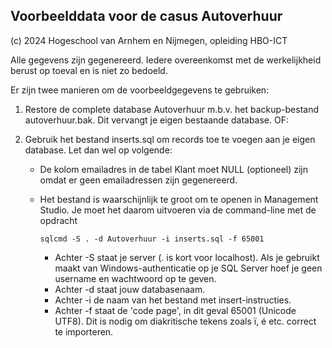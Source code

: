 ## Voorbeelddata voor de casus Autoverhuur
(c) 2024 Hogeschool van Arnhem en Nijmegen, opleiding HBO-ICT

Alle gegevens zijn gegenereerd. Iedere overeenkomst met de werkelijkheid berust op toeval en is niet zo bedoeld. 

Er zijn twee manieren om de voorbeeldgegevens te gebruiken:

1. Restore de complete database Autoverhuur m.b.v. het backup-bestand autoverhuur.bak. Dit vervangt je eigen bestaande database. OF:

2. Gebruik het bestand inserts.sql om records toe te voegen aan je eigen database. Let dan wel op volgende:

    - De kolom emailadres in de tabel Klant moet NULL (optioneel) zijn omdat er geen emailadressen zijn gegenereerd.
    - Het bestand is waarschijnlijk te groot om te openen in Management Studio. Je moet het daarom uitvoeren via de command-line met de opdracht

        ```
        sqlcmd -S . -d Autoverhuur -i inserts.sql -f 65001
        ```

        - Achter -S staat je server (. is kort voor localhost). Als je gebruikt maakt van Windows-authenticatie op je SQL Server hoef je geen username en wachtwoord op te geven. 
        - Achter -d staat jouw databasenaam.
        - Achter -i de naam van het bestand met insert-instructies.
        - Achter -f staat de 'code page', in dit geval 65001 (Unicode UTF8). Dit is nodig om diakritische tekens zoals ï, é etc. correct te importeren.


